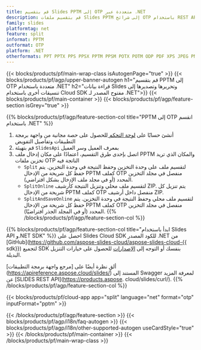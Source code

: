 ```yaml
---
title: قم بتقسيم Slides PPTM إلى OTP متعددة عبر .NET
description: قم بتقسيم ملفات Slides PPTM إلى شرائح OTP باستخدام REST API و.NET SDK مفتوحة المصدر
family: slides
platformtag: net
feature: split
informat: PPTM
outformat: OTP
platform: .NET
otherformats: PPT PPTX PPS PPSX PPTM PPSM POTX POTM ODP PDF XPS JPEG PNG BMP TIFF SVG HTML5 MD GIF XAML
---
```


{{< blocks/products/pf/main-wrap-class isAutogenPage="true" >}}
{{< blocks/products/pf/agp/upper-banner-autogen h1="قم بتقسيم PPTM إلى OTP متعددة باستخدام .NET" h2="قراءة بيانات Slides وتحريرها وتصديرها إلى تنسيقات أخرى باستخدام Cloud SDK مفتوح المصدر لـ .NET">}}
{{< blocks/products/pf/main-container >}}
{{< blocks/products/pf/agp/feature-section isGrey="true" >}}

{{% blocks/products/pf/agp/feature-section-col title="PPTM إلى OTP انقسم باستخدام .NET" %}}
1. أنشئ حسابًا على <a href="https://dashboard.aspose.cloud/"> لوحة التحكم </a> للحصول على حصة مجانية من واجهة برمجة التطبيقات وتفاصيل التفويض
1. قم بتهيئة ```SlidesApi``` بمعرف العميل وسر العميل
1. اتصل بإحدى طرق التقسيم، اعتمادًا على مكان إدخال ملف PPTM والمكان الذي تريد تخزين ملفات OTP الناتجة فيه
    - ```Split``` لتقسيم ملف على وحدة التخزين وحفظ النتيجة في وحدة التخزين. يتم حفظ كل شريحة من الإدخال PPTM كملف OTP منفصل في مجلد التخزين المحدد (أو في مجلد ملف الإدخال بشكل افتراضي).
    - ```SplitOnline``` لتقسيم ملف محلي وتنزيل النتيجة كأرشيف ZIP. يتم تنزيل كل شريحة من الإدخال PPTM كملف OTP منفصل داخل أرشيف ZIP.
    - ```SplitAndSaveOnline``` لتقسيم ملف محلي وحفظ النتيجة في وحدة التخزين. يتم حفظ كل شريحة من الإدخال PPTM كملف OTP منفصل في مجلد التخزين المحدد (أو في المجلد الجذر افتراضيًا).
{{% /blocks/products/pf/agp/feature-section-col %}}

{{% blocks/products/pf/agp/feature-section-col title="ابدأ باستخدام Slides API و.NET SDK" %}}
احصل على Slides Cloud SDK للكود المصدر .NET من [GitHub](https://github.com/aspose-slides-cloud/aspose-slides-cloud-{{ sdk}}) لتجميع SDK بنفسك أو التوجه إلى [الإصدارات](https://releases.aspose.cloud/) للحصول على خيارات التنزيل البديلة.

ألقِ نظرة أيضًا على [مرجع واجهة برمجة التطبيقات] (https://apireference.aspose.cloud/slides/) المستند إلى Swagger لمعرفة المزيد عن [SLIDES REST API](https://products.aspose. cloud/slides/curl/).
{{% /blocks/products/pf/agp/feature-section-col %}}

{{< blocks/products/pf/cloud-app app="split" language="net" format="otp" inputFormat="pptm" >}}

{{< /blocks/products/pf/agp/feature-section >}}
{{< blocks/products/pf/agp/i18n/faq-autogen >}}
{{< blocks/products/pf/agp/i18n/other-supported-autogen useCardStyle="true" >}}
{{< /blocks/products/pf/main-container >}}
{{< /blocks/products/pf/main-wrap-class >}}